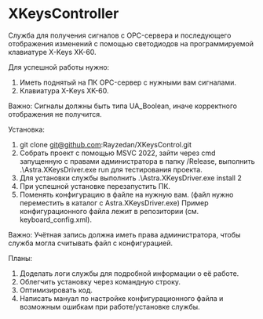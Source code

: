 # XKeysController

Служба для получения сигналов с OPC-сервера и последующего отображения изменений с помощью светодиодов на программируемой клавиатуре X-Keys XK-60.

Для успешной работы нужно:
1. Иметь поднятый на ПК OPC-сервер с нужными вам сигналами.
2. Клавиатура X-Keys XK-60.

Важно:
Сигналы должны быть типа UA_Boolean, иначе корректного отображения не получится.
 
Установка:
1. git clone git@github.com:Rayzedan/XKeysControl.git
2. Собрать проект с помощью MSVC 2022, зайти через cmd запущенную с правами администратора в папку /Release, выполнить .\Astra.XKeysDriver.exe run для тестирования проекта.
3. Для установки службы выполнить .\Astra.XKeysDriver.exe install 2
4. При успешной установке перезапустить ПК.
5. Поменять конфигурацию в файле на нужную вам. (файл нужно переместить в каталог с Astra.XKeysDriver.exe)
Пример конфигурационного файла лежит в репозитории (см. keyboard_config.xml).

Важно:
Учётная запись должна иметь права администратора, чтобы служба могла считывать файл с конфигурацией.

Планы:
1. Доделать логи службы для подробной информации о её работе.
2. Облегчить установку через командную строку.
3. Оптимизировать код.
4. Написать мануал по настройке конфигурационного файла и возможным ошибкам при работе/установке службы.

